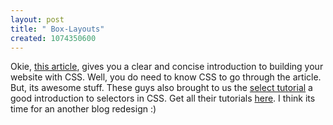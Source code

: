 ```yaml
--- 
layout: post
title: " Box-Layouts"
created: 1074350600
---
```

Okie, <a href="http://www.maxdesign.com.au/presentation/process/index.cfm">this article</a>, gives you a clear and concise introduction to building your website with CSS. Well, you do need to know CSS to go through the article. But, its awesome stuff. These guys also brought to us the <a href="http://css.maxdesign.com.au/selectutorial/">select tutorial</a> a good introduction to selectors in CSS. Get all their tutorials <a href="http://www.maxdesign.com.au/presentation/">here</a>. I think its time for an another blog redesign :)
